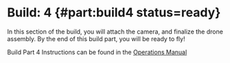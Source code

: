 # Build: 4 {#part:build4 status=ready}

In this section of the build, you will attach the camera, and finalize the drone assembly. By the end of this build part, you will be ready to fly!

Build Part 4 Instructions can be found in the [Operations Manual](https://docs.duckietown.org/daffy/opmanual_sky/out/build_part4_overview.html)
